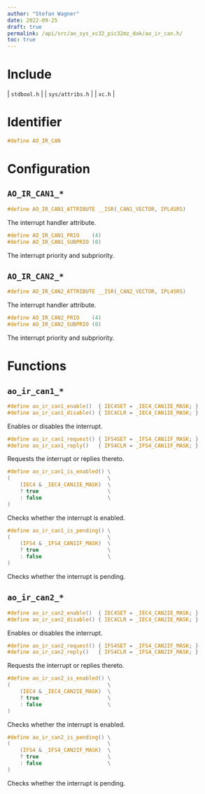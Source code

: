 ```yaml
---
author: "Stefan Wagner"
date: 2022-09-25
draft: true
permalink: /api/src/ao_sys_xc32_pic32mz_dak/ao_ir_can.h/
toc: true
---
```


# Include

| `stdbool.h` |
| `sys/attribs.h` |
| `xc.h` |

# Identifier

```c
#define AO_IR_CAN
```

# Configuration

## `AO_IR_CAN1_*`

```c
#define AO_IR_CAN1_ATTRIBUTE __ISR(_CAN1_VECTOR, IPL4SRS)
```

The interrupt handler attribute.

```c
#define AO_IR_CAN1_PRIO    (4)
#define AO_IR_CAN1_SUBPRIO (0)
```

The interrupt priority and subpriority.

## `AO_IR_CAN2_*`

```c
#define AO_IR_CAN2_ATTRIBUTE __ISR(_CAN2_VECTOR, IPL4SRS)
```

The interrupt handler attribute.

```c
#define AO_IR_CAN2_PRIO    (4)
#define AO_IR_CAN2_SUBPRIO (0)
```

The interrupt priority and subpriority.

# Functions

## `ao_ir_can1_*`

```c
#define ao_ir_can1_enable()  { IEC4SET = _IEC4_CAN1IE_MASK; }
#define ao_ir_can1_disable() { IEC4CLR = _IEC4_CAN1IE_MASK; }
```

Enables or disables the interrupt.

```c
#define ao_ir_can1_request() { IFS4SET = _IFS4_CAN1IF_MASK; }
#define ao_ir_can1_reply()   { IFS4CLR = _IFS4_CAN1IF_MASK; }
```

Requests the interrupt or replies thereto.

```c
#define ao_ir_can1_is_enabled() \
(                               \
    (IEC4 & _IEC4_CAN1IE_MASK)  \
    ? true                      \
    : false                     \
)
```

Checks whether the interrupt is enabled.

```c
#define ao_ir_can1_is_pending() \
(                               \
    (IFS4 & _IFS4_CAN1IF_MASK)  \
    ? true                      \
    : false                     \
)
```

Checks whether the interrupt is pending.

## `ao_ir_can2_*`

```c
#define ao_ir_can2_enable()  { IEC4SET = _IEC4_CAN2IE_MASK; }
#define ao_ir_can2_disable() { IEC4CLR = _IEC4_CAN2IE_MASK; }
```

Enables or disables the interrupt.

```c
#define ao_ir_can2_request() { IFS4SET = _IFS4_CAN2IF_MASK; }
#define ao_ir_can2_reply()   { IFS4CLR = _IFS4_CAN2IF_MASK; }
```

Requests the interrupt or replies thereto.

```c
#define ao_ir_can2_is_enabled() \
(                               \
    (IEC4 & _IEC4_CAN2IE_MASK)  \
    ? true                      \
    : false                     \
)
```

Checks whether the interrupt is enabled.

```c
#define ao_ir_can2_is_pending() \
(                               \
    (IFS4 & _IFS4_CAN2IF_MASK)  \
    ? true                      \
    : false                     \
)
```

Checks whether the interrupt is pending.

